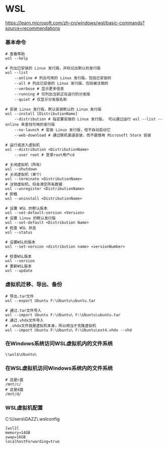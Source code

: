 # WSL

https://learn.microsoft.com/zh-cn/windows/wsl/basic-commands?source=recommendations

### 基本命令

```shell
# 查看帮助
wsl --help

# 列出已安装的 Linux 发行版，并标记出默认的发行版
wsl --list
	--online # 列出可用的 Linux 发行版，包括已安装的
	--all # 列出已安装的 Linux 发行版，包括被注销的
	--verbose # 显示更多信息
	--running # 仅列出当前正在运行的分发版
	--quiet # 仅显示分发版名称

# 安装 Linux 发行版，默认安装默认的 Linux 发行版
wsl --install [DistributionName]
	--distribution # 指定要安装的 Linux 发行版。 可以通过运行 wsl --list --online 来查找可用的发行版
	--no-launch # 安装 Linux 发行版，但不自动启动它
	--web-download # 通过联机渠道安装，而不是使用 Microsoft Store 安装
	
# 运行或进入虚拟机
wsl --distribution <DistributionName>
	--user root # 登录root用户cd 

# 关闭虚拟机（所有）
wsl --shutdown
# 关闭虚拟机（单个）
wsl --terminate <DistributionName>
# 注销虚拟机，将会清空所有数据
wsl --unregister <DistributionName>
# 卸载
wsl --uninstall <DistributionName>

# 设置 WSL 的默认版本
wsl --set-default-version <Version>
# 设置 Linux 的默认发行版
wsl --set-default <Distribution Name>
# 检查 WSL 状态
wsl --status

# 设置WSL的版本
wsl --set-version <distribution name> <versionNumber>

# 检查WSL版本
wsl --version
# 更新WSL版本
wsl --update
```

### 虚拟机迁移、导出、备份

```shell
# 导出.tar文件
wsl --export Ubuntu F:\Ubuntu\ubuntu.tar

# 通过.tar文件导入
wsl --import Ubuntu F:\Ubuntu\ F:\Ubuntu\ubuntu.tar
# 通过.vhdx文件导入
# .vhdx文件就是虚拟机本身，所以相当于克隆虚拟机
wsl --import Ubuntu F:\Ubuntu\ F:\Ubuntu\ext4.vhdx --vhd
```

### 在Windows系统访问WSL虚拟机内的文件系统

```shell
\\wsl$\Ubuntu\
```

### 在WSL虚拟机访问Windows系统内的文件系统

```shell
# 这是c盘
/mnt/c/
# 这是d盘
/mnt/d/
```

### WSL虚拟机配置

C:\Users\GAZZ\\.wslconfig

```properties
[wsl2]
memory=14GB
swap=16GB
localhostForwarding=true
```

